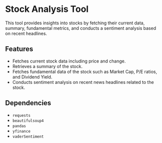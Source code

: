 # Stock Analysis Tool

This tool provides insights into stocks by fetching their current data, summary, fundamental metrics, and conducts a sentiment analysis based on recent headlines.

## Features

- Fetches current stock data including price and change.
- Retrieves a summary of the stock.
- Fetches fundamental data of the stock such as Market Cap, P/E ratios, and Dividend Yield.
- Conducts sentiment analysis on recent news headlines related to the stock.

## Dependencies

- `requests`
- `beautifulsoup4`
- `pandas`
- `yfinance`
- `vaderSentiment`


